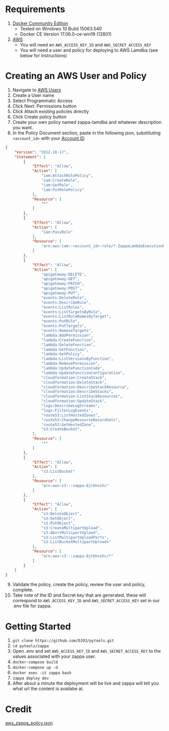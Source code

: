 # Requirements
1. [Docker Community Edition](https://www.docker.com/community-edition)
    * Tested on Windows 10 Build 15063.540
    * Docker CE Version 17.06.0-ce-win19 (12801)
2. [AWS](https://aws.amazon.com)
    * You will need an `AWS_ACCESS_KEY_ID` and `AWS_SECRET_ACCESS_KEY`
    * You will need a user and policy for deploying to AWS Lamdba (see below for instructions)

# Creating an AWS User and Policy
1. Navigate to [AWS Users](https://console.aws.amazon.com/iam/home?region=us-east-1#/users$new?step=details)
2. Create a User name
3. Select Programmatic Access
4. Click Next: Permissions button
5. Click Attach existing policies directly
6. Click Create policy button
7. Create your own policy named zappa-lamdba and whatever description you want.
8. In the Policy Document section, paste in the following json, substituting `<account_id>` with your [Account ID](http://docs.aws.amazon.com/IAM/latest/UserGuide/console_account-alias.html) 

```json
{
    "Version": "2012-10-17",
    "Statement": [
        {
            "Effect": "Allow",
            "Action": [
                "iam:AttachRolePolicy",
                "iam:CreateRole",
                "iam:GetRole",
                "iam:PutRolePolicy"
            ],
            "Resource": [
                "*"
            ]
        },
        {
            "Effect": "Allow",
            "Action": [
                "iam:PassRole"
            ],
            "Resource": [
                "arn:aws:iam::<account_id>:role/*-ZappaLambdaExecutionRole"
            ]
        },
        {
            "Effect": "Allow",
            "Action": [
                "apigateway:DELETE",
                "apigateway:GET",
                "apigateway:PATCH",
                "apigateway:POST",
                "apigateway:PUT",
                "events:DeleteRule",
                "events:DescribeRule",
                "events:ListRules",
                "events:ListTargetsByRule",
                "events:ListRuleNamesByTarget",
                "events:PutRule",
                "events:PutTargets",
                "events:RemoveTargets",
                "lambda:AddPermission",
                "lambda:CreateFunction",
                "lambda:DeleteFunction",
                "lambda:GetFunction",
                "lambda:GetPolicy",
                "lambda:ListVersionsByFunction",
                "lambda:RemovePermission",
                "lambda:UpdateFunctionCode",
                "lambda:UpdateFunctionConfiguration",
                "cloudformation:CreateStack",
                "cloudformation:DeleteStack",
                "cloudformation:DescribeStackResource",
                "cloudformation:DescribeStacks",
                "cloudformation:ListStackResources",
                "cloudformation:UpdateStack",
                "logs:DescribeLogStreams",
                "logs:FilterLogEvents",
                "route53:ListHostedZones",
                "route53:ChangeResourceRecordSets",
                "route53:GetHostedZone",
                "s3:CreateBucket",
            ],
            "Resource": [
                "*"
            ]
        },
        {
            "Effect": "Allow",
            "Action": [
                "s3:ListBucket"
            ],
            "Resource": [
                "arn:aws:s3:::zappa-8jtbhxihc"
            ]
        },
        {
            "Effect": "Allow",
            "Action": [
                "s3:DeleteObject",
                "s3:GetObject",
                "s3:PutObject",
                "s3:CreateMultipartUpload",
                "s3:AbortMultipartUpload",
                "s3:ListMultipartUploadParts",
                "s3:ListBucketMultipartUploads"
            ],
            "Resource": [
                "arn:aws:s3:::zappa-8jtbhxihc/*"
            ]
        }
    ]
}
```
9. Validate the policy, create the policy, review the user and policy, complete.
10. Take note of the ID and Secret key that are generated, these will correspond to `AWS_ACCESS_KEY_ID` and `AWS_SECRET_ACCESS_KEY` set in our .env file for zappa. 

# Getting Started
1. `git clone https://github.com/DJO3/pytools.git`
2. `cd pytools/zappa`
4. Open .env and set `AWS_ACCESS_KEY_ID` and `AWS_SECRET_ACCESS_KEY` to the values associated with your zappa user. 
5. `docker-compose build`
6. `docker-compose up -d`
7. `docker exec -it zappa bash`
8. `zappa deploy dev`
9. After about a minute the deployment will be live and zappa will tell you what url the content is availabe at. 

# Credit
[aws_zappa_policy.json](https://github.com/Miserlou/Zappa/issues/244)